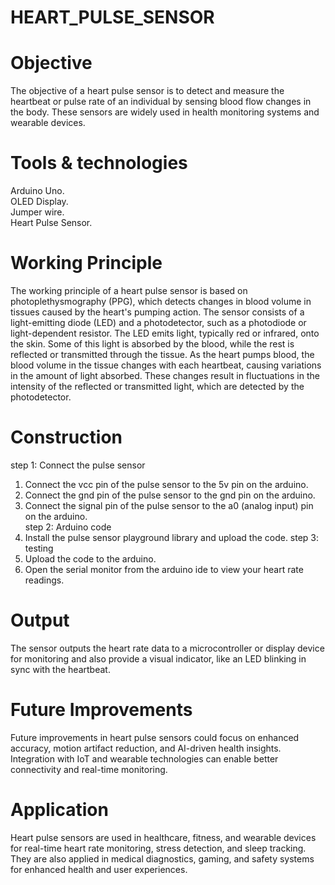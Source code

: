 # HEART_PULSE_SENSOR
# Objective
The objective of a heart pulse sensor is to detect and measure the heartbeat or pulse rate of an individual by sensing blood flow changes in the body. These sensors are widely used in health monitoring systems and wearable devices.
# Tools & technologies
Arduino Uno.  
OLED Display.  
Jumper wire.  
Heart Pulse Sensor.
# Working Principle
The working principle of a heart pulse sensor is based on photoplethysmography (PPG), which detects changes in blood volume in tissues caused by the heart's pumping action. The sensor consists of a light-emitting diode (LED) and a photodetector, such as a photodiode or light-dependent resistor. The LED emits light, typically red or infrared, onto the skin. Some of this light is absorbed by the blood, while the rest is reflected or transmitted through the tissue. As the heart pumps blood, the blood volume in the tissue changes with each heartbeat, causing variations in the amount of light absorbed. These changes result in fluctuations in the intensity of the reflected or transmitted light, which are detected by the photodetector.
# Construction
step 1: Connect the pulse sensor  
1. Connect the vcc pin of the pulse sensor to the 5v pin on the arduino.  
2. Connect the gnd pin of the pulse sensor to the gnd pin on the arduino.  
3. Connect the signal pin of the pulse sensor to the a0 (analog input) pin on the arduino.  
step 2: Arduino code  
1. Install the pulse sensor playground library and upload the code.
step 3: testing  
1. Upload the code to the arduino.  
2. Open the serial monitor from the arduino ide to view your heart rate readings.
# Output
The sensor outputs the heart rate data to a microcontroller or display device for monitoring and also provide a visual indicator, like an LED blinking in sync with the heartbeat.
# Future Improvements
Future improvements in heart pulse sensors could focus on enhanced accuracy, motion artifact reduction, and AI-driven health insights. Integration with IoT and wearable technologies can enable better connectivity and real-time monitoring.
# Application
Heart pulse sensors are used in healthcare, fitness, and wearable devices for real-time heart rate monitoring, stress detection, and sleep tracking. They are also applied in medical diagnostics, gaming, and safety systems for enhanced health and user experiences.
